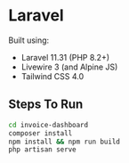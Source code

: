 # Laravel

Built using: 

- Laravel 11.31 (PHP 8.2+)
- Livewire 3 (and Alpine JS)
- Tailwind CSS 4.0

## Steps To Run 

```bash
cd invoice-dashboard
composer install 
npm install && npm run build 
php artisan serve 
```